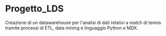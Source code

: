 # Progetto_LDS
Creazione di un datawarehouse per l'analisi di dati relativi a match di tennis tramite processi di ETL, data mining e linguaggio Python e MDX.  
